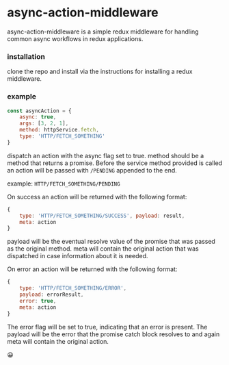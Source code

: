 # async-action-middleware

async-action-middleware is a simple redux middleware for handling common async workflows in redux applications.

### installation

clone the repo and install via the instructions for installing a redux middleware.

### example

```js
const asyncAction = {
    async: true,
    args: [3, 2, 1],
    method: httpService.fetch,
    type: 'HTTP/FETCH_SOMETHING'
}
```

dispatch an action with the async flag set to true. method should be a method that returns a promise. Before the service method provided is called an action will be passed with `/PENDING` appended to the end.

example: `HTTP/FETCH_SOMETHING/PENDING`

On success an action will be returned with the following format:

```js
{
    type: 'HTTP/FETCH_SOMETHING/SUCCESS', payload: result,
    meta: action
}
```

payload will be the eventual resolve value of the promise that was passed as the original method.
meta will contain the original action that was dispatched in case information about it is needed.

On error an action will be returned with the following format:

```js
{
    type: 'HTTP/FETCH_SOMETHING/ERROR',
    payload: errorResult,
    error: true,
    meta: action
}
```

The error flag will be set to true, indicating that an error is present. The payload will be the error that the promise catch block resolves to and again meta will contain the original action.

😀